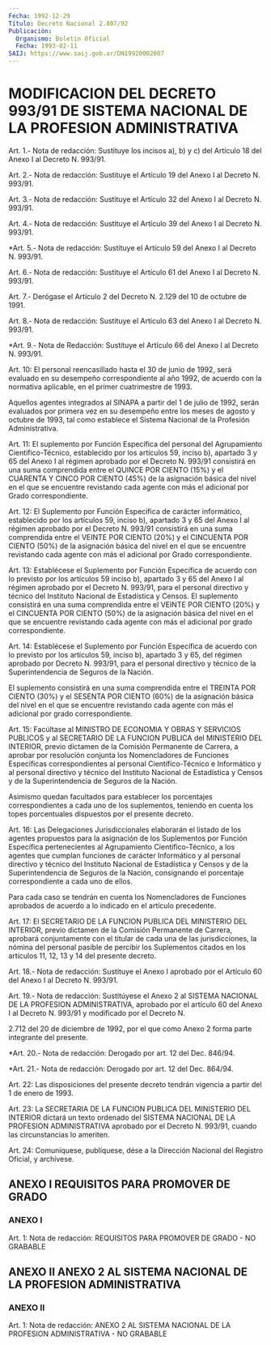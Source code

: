 ```yaml
---
Fecha: 1992-12-29
Título: Decreto Nacional 2.807/92
Publicación:
  Organismo: Boletín Oficial
  Fecha: 1993-02-11
SAIJ: https://www.saij.gob.ar/DN19920002807
---
```

# MODIFICACION DEL DECRETO 993/91 DE SISTEMA NACIONAL DE LA PROFESION ADMINISTRATIVA

<a id="1"></a>
Art. 1.- Nota de redacción: Sustituye los incisos a), b) y c) del Artículo 18 del Anexo I al Decreto N. 993/91.

<a id="2"></a>
Art. 2.- Nota de redacción: Sustituye el Artículo 19 del Anexo I al Decreto N. 993/91.

<a id="3"></a>
Art. 3.- Nota de redacción: Sustituye el Artículo 32 del Anexo I al Decreto N. 993/91.

<a id="4"></a>
Art. 4.- Nota de redacción: Sustituye el Artículo 39 del Anexo I al Decreto N. 993/91.

<a id="5"></a>
*Art. 5.- Nota de redacción: Sustituye el Artículo 59 del Anexo I al Decreto N. 993/91.

<a id="6"></a>
Art. 6.- Nota de redacción: Sustituye el Artículo 61 del Anexo I al Decreto N. 993/91.

<a id="7"></a>
Art. 7.- Derógase el Artículo 2 del Decreto N. 2.129 del 10 de octubre de 1991.

<a id="8"></a>
Art. 8.- Nota de redacción: Sustituye el Artículo 63 del Anexo I al Decreto N. 993/91.

<a id="9"></a>
*Art. 9.- Nota de Redacción: Sustituye el Artículo 66 del Anexo I al Decreto N. 993/91.

<a id="10"></a>
Art.  10:  El  personal  reencasillado hasta el 30 de junio de 1992, será evaluado en su desempeño  correspondiente  al  año 1992, de  acuerdo  con  la normativa aplicable, en el primer cuatrimestre de 1993.

Aquellos agentes integrados  al  SINAPA a partir del 1 de julio de 1992, serán evaluados por primera vez  en  su  desempeño  entre los meses  de  agosto  y octubre de 1993, tal como establece el Sistema Nacional de la Profesión Administrativa.

<a id="11"></a>
Art. 11: El suplemento por Función Específica del personal del Agrupamiento  Científico-Técnico, establecido por los artículos 59, inciso b), apartado  3  y 65 del Anexo I al régimen aprobado por el Decreto  N. 993/91 consistirá  en una  suma  comprendida  entre  el QUINCE POR  CIENTO  (15%) y el CUARENTA  Y CINCO  POR  CIENTO (45%) de  la  asignación  básica  del   nivel  en  el  que  se  encuentre revistando cada agente con más el adicional por Grado correspondiente.

<a id="12"></a>
Art.  12:  El  Suplemento  por  Función Específica de carácter informático, establecido por los artículos  59, inciso b), apartado 3  y  65  del Anexo I al régimen aprobado por el Decreto  N. 993/91 consistirá en una suma comprendida entre el VEINTE POR CIENTO (20%) y el CINCUENTA  POR  CIENTO  (50%)  de  la asignación básica del nivel en el que se encuentre revistando  cada  agente  con  más  el adicional por Grado correspondiente.

<a id="13"></a>
Art.  13:  Establécese el Suplemento por Función Específica de acuerdo con lo previsto  por los artículos 59 inciso b), apartado 3 y 65 del Anexo I al régimen aprobado por el Decreto N. 993/91, para el  personal  directivo  y  técnico    del  Instituto  Nacional  de Estadística  y  Censos.  El  suplemento  consistirá   en  una  suma comprendida   entre  el VEINTE POR CIENTO (20%) y el CINCUENTA  POR CIENTO (50%)  de la asignación  básica  del  nivel  en  el  que  se encuentre  revistando  cada  agente  con más el adicional por grado correspondiente.

<a id="14"></a>
Art.  14:  Establécese el Suplemento por Función Específica de acuerdo con lo previsto  por  los artículos 59, inciso b), apartado 3  y  65,  del  régimen  aprobado por Decreto  N. 993/91,  para  el personal directivo y técnico  de  la Superintendencia de Seguros de la Nación.

El suplemento consistirá en una suma  comprendida entre el TREINTA POR CIENTO (30%)  y el SESENTA POR CIENTO   (60%) de  la asignación básica del nivel en el que se encuentre revistando  cada agente con más el adicional por grado correspondiente.

<a id="15"></a>
Art. 15: Facúltase al MINISTRO DE ECONOMIA Y OBRAS Y SERVICIOS PUBLICOS  y  al SECRETARIO DE LA FUNCION PUBLICA del MINISTERIO DEL INTERIOR, previo  dictamen  de la Comisión Permanente de Carrera, a aprobar  por resolución conjunta  los  Nomencladores  de  Funciones Específicas   correspondientes  al  personal  Científico-Técnico  e Informático  y  al  personal  directivo  y  técnico  del  Instituto Nacional de Estadística  y  Censos  y  de  la  Superintendencia  de Seguros de la Nación.

Asimismo    quedan  facultados  para  establecer  los  porcentajes correspondientes  a cada uno de los suplementos, teniendo en cuenta los  topes  porcentuales    dispuestos  por  el  presente  decreto.

<a id="16"></a>
Art.  16:  Las  Delegaciones  Jurisdiccionales  elaborarán  el listado  de  los  agentes  propuestos  para  la  asignación  de los Suplementos  por  Función Específica pertenecientes al Agrupamiento Científico-Técnico,    a  los  agentes  que  cumplan  funciones  de carácter  Informático  y  al   personal  directivo  y  técnico  del Instituto Nacional de Estadística y Censos y de la Superintendencia  de  Seguros  de    la    Nación,  consignando  el porcentaje correspondiente a cada uno de ellos.

Para  cada  caso  se  tendrán  en  cuenta  los  Nomencladores   de Funciones  aprobados  de  acuerdo  a  lo  indicado  en  el artículo precedente.

<a id="17"></a>
Art. 17: El SECRETARIO DE LA FUNCION PUBLICA DEL MINISTERIO DEL INTERIOR,  previo  dictamen  de  la Comisión Permanente de Carrera, aprobará  conjuntamente  con  el  titular    de  cada  una  de  las jurisdicciones,  la  nómina del personal pasible  de  percibir  los Suplementos citados en  los  artículos 11, 12, 13 y 14 del presente decreto.

<a id="18"></a>
Art. 18.- Nota de redacción: Sustituye el Anexo I aprobado por el Artículo 60 del Anexo I al Decreto N. 993/91.

<a id="19"></a>
Art. 19.- Nota de redacción: Sustitúyese el Anexo 2 al SISTEMA NACIONAL  DE  LA PROFESION ADMINISTRATIVA, aprobado por el artículo 60 del Anexo I al Decreto N. 993/91 y modificado por el Decreto N.

2.712 del 20 de diciembre de 1992, por el que  como  Anexo  2 forma parte integrante del presente.

<a id="20"></a>
*Art. 20.- Nota de redacción: Derogado por art. 12 del Dec. 846/94.

<a id="21"></a>
*Art. 21.- Nota de redacción: Derogado por art. 12 del Dec. 864/94.

<a id="22"></a>
Art.  22:  Las  disposiciones  del  presente  decreto tendrán vigencia a partir del 1 de enero de 1993.

<a id="23"></a>
Art. 23: La SECRETARIA DE LA FUNCION PUBLICA DEL MINISTERIO DEL INTERIOR  dictará  un  texto  ordenado  del  SISTEMA NACIONAL DE LA PROFESION ADMINISTRATIVA aprobado por el Decreto N. 993/91,  cuando las circunstancias lo ameriten.

<a id="24"></a>
Art. 24: Comuníquese, publíquese, dése a la Dirección Nacional del Registro Oficial, y archívese.

## ANEXO I REQUISITOS PARA PROMOVER DE GRADO

### ANEXO I

<a id="1"></a>
Art. 1: Nota de redacción: REQUISITOS PARA PROMOVER DE GRADO - NO GRABABLE

## ANEXO II ANEXO 2 AL SISTEMA NACIONAL DE LA PROFESION ADMINISTRATIVA

### ANEXO II

<a id="1"></a>
Art.  1: Nota de redacción: ANEXO 2 AL SISTEMA NACIONAL DE LA PROFESION ADMINISTRATIVA - NO GRABABLE